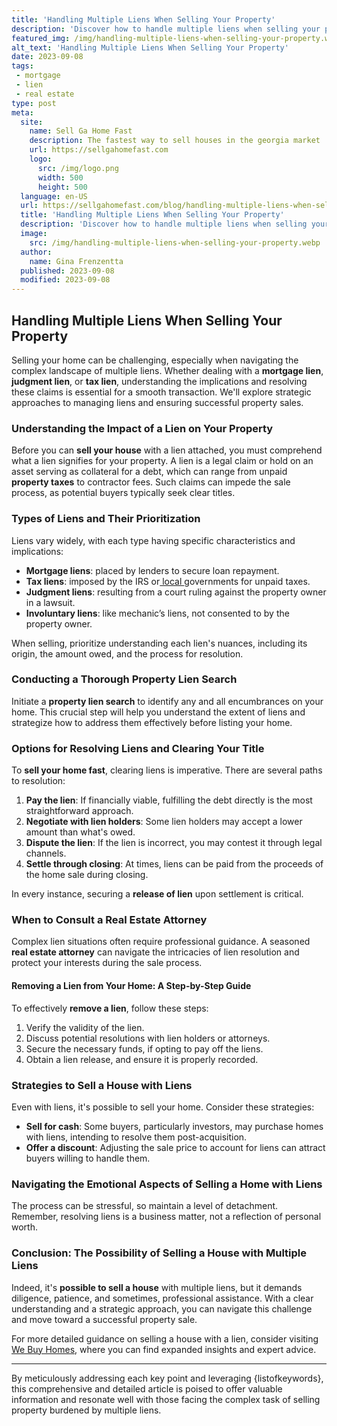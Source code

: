 ```yaml
---
title: 'Handling Multiple Liens When Selling Your Property'
description: 'Discover how to handle multiple liens when selling your property. Learn the steps to resolve liens and ensure a smooth transaction. Satisfy your curious mind now!'
featured_img: /img/handling-multiple-liens-when-selling-your-property.webp
alt_text: 'Handling Multiple Liens When Selling Your Property'
date: 2023-09-08
tags:
 - mortgage
 - lien
 - real estate
type: post
meta:
  site:
    name: Sell Ga Home Fast
    description: The fastest way to sell houses in the georgia market
    url: https://sellgahomefast.com
    logo:
      src: /img/logo.png
      width: 500
      height: 500
  language: en-US
  url: https://sellgahomefast.com/blog/handling-multiple-liens-when-selling-your-property
  title: 'Handling Multiple Liens When Selling Your Property'
  description: 'Discover how to handle multiple liens when selling your property. Learn the steps to resolve liens and ensure a smooth transaction. Satisfy your curious mind now!'
  image:
    src: /img/handling-multiple-liens-when-selling-your-property.webp
  author:
    name: Gina Frenzentta
  published: 2023-09-08
  modified: 2023-09-08
---
```



## Handling Multiple Liens When Selling Your Property

Selling your home can be challenging, especially when navigating the complex landscape of multiple liens. Whether dealing with a **mortgage lien**, **judgment lien**, or **tax lien**, understanding the implications and resolving these claims is essential for a smooth transaction. We'll explore strategic approaches to managing liens and ensuring successful property sales.

### Understanding the Impact of a Lien on Your Property

Before you can **sell your house** with a lien attached, you must comprehend what a lien signifies for your property. A lien is a legal claim or hold on an asset serving as collateral for a debt, which can range from unpaid **property taxes** to contractor fees. Such claims can impede the sale process, as potential buyers typically seek clear titles.

### Types of Liens and Their Prioritization

Liens vary widely, with each type having specific characteristics and implications:
  - **Mortgage liens**: placed by lenders to secure loan repayment.
  - **Tax liens**: imposed by the IRS or[  local  ](https://sellgahomefast.com/blog/strategic-pricing-for-homes-with-liens-a-sellers-guide)governments for unpaid taxes.
  - **Judgment liens**: resulting from a court ruling against the property owner in a lawsuit.
  - **Involuntary liens**: like mechanic’s liens, not consented to by the property owner.

When selling, prioritize understanding each lien's nuances, including its origin, the amount owed, and the process for resolution.

### Conducting a Thorough Property Lien Search

Initiate a **property lien search** to identify any and all encumbrances on your home. This crucial step will help you understand the extent of liens and strategize how to address them effectively before listing your home.

### Options for Resolving Liens and Clearing Your Title

To **sell your home fast**, clearing liens is imperative. There are several paths to resolution:

1. **Pay the lien**: If financially viable, fulfilling the debt directly is the most straightforward approach.
2. **Negotiate with lien holders**: Some lien holders may accept a lower amount than what's owed.
3. **Dispute the lien**: If the lien is incorrect, you may contest it through legal channels.
4. **Settle through closing**: At times, liens can be paid from the proceeds of the home sale during closing.

In every instance, securing a **release of lien** upon settlement is critical.

### When to Consult a Real Estate Attorney

Complex lien situations often require professional guidance. A seasoned **real estate attorney** can navigate the intricacies of lien resolution and protect your interests during the sale process.

#### Removing a Lien from Your Home: A Step-by-Step Guide

To effectively **remove a lien**, follow these steps:

1. Verify the validity of the lien.
2. Discuss potential resolutions with lien holders or attorneys.
3. Secure the necessary funds, if opting to pay off the liens.
4. Obtain a lien release, and ensure it is properly recorded.

### Strategies to Sell a House with Liens

Even with liens, it's possible to sell your home. Consider these strategies:
  - **Sell for cash**: Some buyers, particularly investors, may purchase homes with liens, intending to resolve them post-acquisition.
  - **Offer a discount**: Adjusting the sale price to account for liens can attract buyers willing to handle them.

### Navigating the Emotional Aspects of Selling a Home with Liens

The process can be stressful, so maintain a level of detachment. Remember, resolving liens is a business matter, not a reflection of personal worth.

### Conclusion: The Possibility of Selling a House with Multiple Liens

Indeed, it's **possible to sell a house** with multiple liens, but it demands diligence, patience, and sometimes, professional assistance. With a clear understanding and a strategic approach, you can navigate this challenge and move toward a successful property sale.

For more detailed guidance on selling a house with a lien, consider visiting [We Buy Homes](https://www.wearehomebuyers.com/blog/sell-a-house-with-a-lien/), where you can find expanded insights and expert advice.

---

By meticulously addressing each key point and leveraging {listofkeywords}, this comprehensive and detailed article is poised to offer valuable information and resonate well with those facing the complex task of selling property burdened by multiple liens.